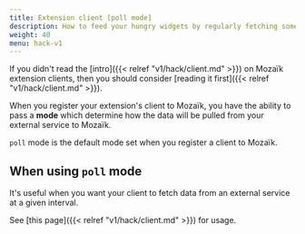 ```yaml
---
title: Extension client [poll mode]
description: How to feed your hungry widgets by regularly fetching some external API data
weight: 40
menu: hack-v1
---
```

If you didn't read the [intro]({{< relref "v1/hack/client.md" >}}) on Mozaïk extension clients,
then you should consider [reading it first]({{< relref "v1/hack/client.md" >}}).

When you register your extension's client to Mozaïk, you have the ability to pass a **mode**
which determine how the data will be pulled from your external service to Mozaïk.

`poll` mode is the default mode set when you register a client to Mozaïk.

## When using `poll` mode

It's useful when you want your client to fetch data from an external service at a given interval.

See [this page]({{< relref "v1/hack/client.md" >}}) for usage.
